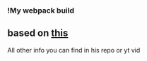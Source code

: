 ### !My webpack build
## based on <a href="https://github.com/vladilenm/webpack-2020">this</a>
<p>All other info you can find in his repo or yt vid</p>
